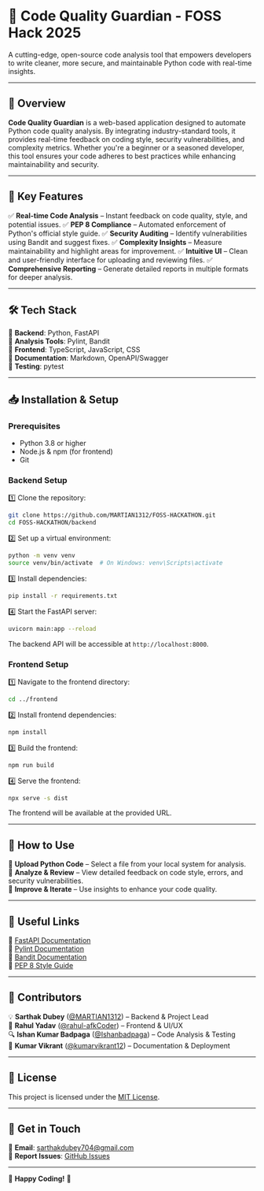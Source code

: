
# 🚀 Code Quality Guardian - FOSS Hack 2025

A cutting-edge, open-source code analysis tool that empowers developers to write cleaner, more secure, and maintainable Python code with real-time insights.

---

## 📌 Overview

**Code Quality Guardian** is a web-based application designed to automate Python code quality analysis. By integrating industry-standard tools, it provides real-time feedback on coding style, security vulnerabilities, and complexity metrics. Whether you're a beginner or a seasoned developer, this tool ensures your code adheres to best practices while enhancing maintainability and security.

---

## 🌟 Key Features

✅ **Real-time Code Analysis** – Instant feedback on code quality, style, and potential issues.
✅ **PEP 8 Compliance** – Automated enforcement of Python's official style guide.
✅ **Security Auditing** – Identify vulnerabilities using Bandit and suggest fixes.
✅ **Complexity Insights** – Measure maintainability and highlight areas for improvement.
✅ **Intuitive UI** – Clean and user-friendly interface for uploading and reviewing files.
✅ **Comprehensive Reporting** – Generate detailed reports in multiple formats for deeper analysis.

---

## 🛠️ Tech Stack

🔹 **Backend**: Python, FastAPI  
🔹 **Analysis Tools**: Pylint, Bandit  
🔹 **Frontend**: TypeScript, JavaScript, CSS   
🔹 **Documentation**: Markdown, OpenAPI/Swagger  
🔹 **Testing**: pytest  

---

## 📥 Installation & Setup

### Prerequisites

- Python 3.8 or higher  
- Node.js & npm (for frontend)  
- Git  

### Backend Setup

1️⃣ Clone the repository:
   ```bash
   git clone https://github.com/MARTIAN1312/FOSS-HACKATHON.git
   cd FOSS-HACKATHON/backend
   ```

2️⃣ Set up a virtual environment:
   ```bash
   python -m venv venv
   source venv/bin/activate  # On Windows: venv\Scripts\activate
   ```

3️⃣ Install dependencies:
   ```bash
   pip install -r requirements.txt
   ```

4️⃣ Start the FastAPI server:
   ```bash
   uvicorn main:app --reload
   ```
   The backend API will be accessible at `http://localhost:8000`.

### Frontend Setup

1️⃣ Navigate to the frontend directory:
   ```bash
   cd ../frontend
   ```

2️⃣ Install frontend dependencies:
   ```bash
   npm install
   ```

3️⃣ Build the frontend:
   ```bash
   npm run build
   ```

4️⃣ Serve the frontend:
   ```bash
   npx serve -s dist
   ```
   The frontend will be available at the provided URL.

---

## 🎯 How to Use

🔹 **Upload Python Code** – Select a file from your local system for analysis.  
🔹 **Analyze & Review** – View detailed feedback on code style, errors, and security vulnerabilities.  
🔹 **Improve & Iterate** – Use insights to enhance your code quality.  

---

## 🔗 Useful Links

📌 [FastAPI Documentation](https://fastapi.tiangolo.com/)  
📌 [Pylint Documentation](https://pylint.readthedocs.io/)  
📌 [Bandit Documentation](https://bandit.readthedocs.io/)  
📌 [PEP 8 Style Guide](https://www.python.org/dev/peps/pep-0008/)  

---

## 👥 Contributors

💡 **Sarthak Dubey** ([@MARTIAN1312](https://github.com/MARTIAN1312)) – Backend & Project Lead  
🎨 **Rahul Yadav** ([@rahul-afkCoder](https://github.com/rahul-afkCoder)) – Frontend & UI/UX  
🔍 **Ishan Kumar Badpaga** ([@Ishanbadpaga](https://github.com/Ishanbadpaga)) – Code Analysis & Testing  
📖 **Kumar Vikrant** ([@kumarvikrant12](https://github.com/kumarvikrant12)) – Documentation & Deployment  

---

## 📜 License

This project is licensed under the [MIT License](LICENSE).

---

## 📧 Get in Touch

💌 **Email**: sarthakdubey704@gmail.com  
🐛 **Report Issues**: [GitHub Issues](https://github.com/MARTIAN1312/FOSS-HACKATHON/issues)  

---

🚀 **Happy Coding!** 🎯
```
